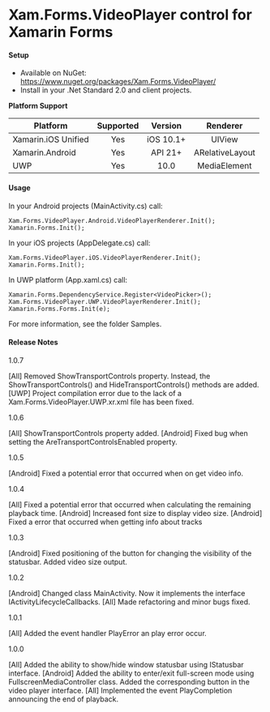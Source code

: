 # Xam.Forms.VideoPlayer control for Xamarin Forms

#### Setup
* Available on NuGet: https://www.nuget.org/packages/Xam.Forms.VideoPlayer/ 
* Install in your .Net Standard 2.0 and client projects.

**Platform Support**

|Platform|Supported|Version|Renderer|
| ------------------- | :-----------: | :-----------: | :------------------: |
|Xamarin.iOS Unified|Yes|iOS 10.1+|UIView|
|Xamarin.Android|Yes|API 21+|ARelativeLayout|
|UWP|Yes|10.0|MediaElement|

#### Usage

In your Android projects (MainActivity.cs) call:

```
Xam.Forms.VideoPlayer.Android.VideoPlayerRenderer.Init();
Xamarin.Forms.Init();
```

In your iOS projects (AppDelegate.cs) call:

```
Xam.Forms.VideoPlayer.iOS.VideoPlayerRenderer.Init();
Xamarin.Forms.Init();
```

In UWP platform (App.xaml.cs) call:

```
Xamarin.Forms.DependencyService.Register<VideoPicker>();
Xam.Forms.VideoPlayer.UWP.VideoPlayerRenderer.Init();
Xamarin.Forms.Forms.Init(e);
```

For more information, see the folder Samples.

#### Release Notes

1.0.7

[All] Removed ShowTransportControls property. Instead, the ShowTransportControls() and HideTransportControls() methods are added.
[UWP] Project compilation error due to the lack of a Xam.Forms.VideoPlayer.UWP.xr.xml file has been fixed.

1.0.6

[All] ShowTransportControls property added.
[Android] Fixed bug when setting the AreTransportControlsEnabled property.

1.0.5

[Android] Fixed a potential error that occurred when on get video info. 

1.0.4

[All] Fixed a potential error that occurred when calculating the remaining playback time.
[Android] Increased font size to display video size.
[Android] Fixed a error that occurred when getting info about tracks

1.0.3

[Android] Fixed positioning of the button for changing the visibility of the statusbar. Added video size output. 

1.0.2

[Android] Changed class MainActivity. Now it implements the interface IActivityLifecycleCallbacks. 
[All] Made refactoring and minor bugs fixed.

1.0.1

[All] Added the event handler PlayError an play error occur.

1.0.0

[All] Added the ability to show/hide window statusbar using IStatusbar interface.
[Android] Added the ability to enter/exit full-screen mode using FullscreenMediaController class. Added the corresponding button in the video player interface.
[All] Implemented the event PlayCompletion announcing the end of playback.

